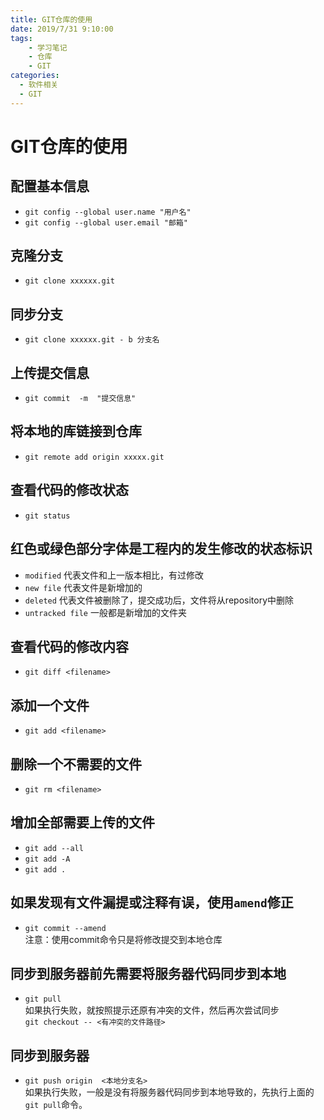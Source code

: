 ```yaml
---
title: GIT仓库的使用
date: 2019/7/31 9:10:00
tags: 
    - 学习笔记
    - 仓库
    - GIT
categories:
  - 软件相关
  - GIT
---
```

# GIT仓库的使用

## 配置基本信息  
- `git config --global user.name "用户名"`  
- `git config --global user.email "邮箱"`

## 克隆分支
- `git clone xxxxxx.git`

## 同步分支 
- `git clone xxxxxx.git - b 分支名`

## 上传提交信息
- `git commit  -m  "提交信息"`

## 将本地的库链接到仓库 
- `git remote add origin xxxxx.git`

## 查看代码的修改状态 
- `git status`

## 红色或绿色部分字体是工程内的发生修改的状态标识 
- `modified` 代表文件和上一版本相比，有过修改  
- `new file`  代表文件是新增加的  
- `deleted`   代表文件被删除了，提交成功后，文件将从repository中删除  
- `untracked file` 一般都是新增加的文件夹

## 查看代码的修改内容  
- `git diff <filename>`

## 添加一个文件 
- `git add <filename>`

## 删除一个不需要的文件 
- `git rm <filename>`


## 增加全部需要上传的文件  
- `git add --all`
- `git add -A`
- `git add .`

## 如果发现有文件漏提或注释有误，使用`amend`修正 
- `git commit --amend`  
    注意：使用commit命令只是将修改提交到本地仓库

## 同步到服务器前先需要将服务器代码同步到本地 
- `git pull`  
    如果执行失败，就按照提示还原有冲突的文件，然后再次尝试同步  
    `git checkout -- <有冲突的文件路径>`

## 同步到服务器  
- `git push origin  <本地分支名>`  
    如果执行失败，一般是没有将服务器代码同步到本地导致的，先执行上面的`git pull`命令。
